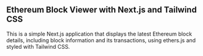 ## Ethereum Block Viewer with Next.js and Tailwind CSS
This is a simple Next.js application that displays the latest Ethereum block details, including block information and its transactions, using ethers.js and styled with Tailwind CSS.